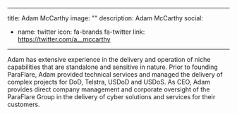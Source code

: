 
---
title: Adam McCarthy
image: ""
description: Adam McCarthy
social:

  - name: twitter
    icon: fa-brands fa-twitter
    link: https://twitter.com/a__mccarthy

---

Adam has extensive experience in the delivery and operation of niche capabilities that are standalone and sensitive in nature. Prior to founding ParaFlare, Adam provided technical services and managed the delivery of complex projects for DoD, Telstra, USDoD and USDoS. As CEO, Adam provides direct company management and corporate oversight of the ParaFlare Group in the delivery of cyber solutions and services for their customers.
